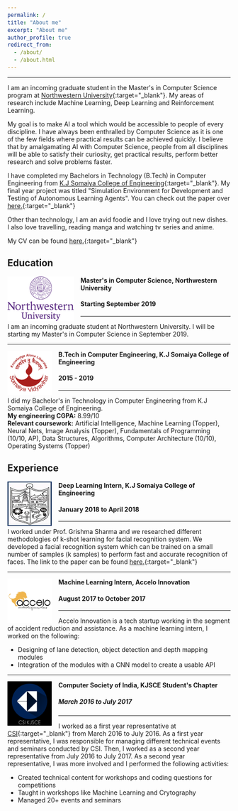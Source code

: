 ```yaml
---
permalink: /
title: "About me"
excerpt: "About me"
author_profile: true
redirect_from: 
  - /about/
  - /about.html
---
```

------
I am an incoming graduate student in the Master's in Computer Science program at [Northwestern University](https://www.mccormick.northwestern.edu/computer-science/){:target="_blank"}. My areas of research include Machine Learning, Deep Learning and Reinforcement Learning. 

My goal is to make AI a tool which would be accessible to people of every discipline. I have always been enthralled by Computer Science as it is one of the few fields where practical results can be achieved quickly. I believe that by amalgamating AI with Computer Science,  people from all disciplines will be able to satisfy their curiosity, get practical results, perform better research and solve problems faster. 

I have completed my Bachelors in Technology (B.Tech) in Computer Engineering from [K.J Somaiya College of Engineering](https://kjsce.somaiya.edu/kjsce/){:target="_blank"}. My final year project was titled "Simulation Environment for Development and Testing of Autonomous Learning Agents". You can check out the paper over [here.](https://papers.ssrn.com/sol3/papers.cfm?abstract_id=3367735){:target="_blank"}

Other than technology, I am an avid foodie and I love trying out new dishes. I also love travelling, reading manga and watching tv series and anime.   

My CV can be found [here.](../files/Resume_Jul19_2.pdf){:target="_blank"}

Education
-----
<img align="left" height="100" width="150" src="../images/logos/NWU.png" style="padding-right:15px">

**Master's in Computer Science, Northwestern University**
#### Starting September 2019
-----
I am an incoming graduate student at Northwestern University. I will be starting my Master's in Computer Science in September 2019. 

-----
<img align="left" height="100" width="100" src="../images/logos/somaiya.png" style="padding-right:15px">

**B.Tech in Computer Engineering, K.J Somaiya College of Engineering**
#### 2015 - 2019 
-----
I did my Bachelor's in Technology in Computer Engineering from K.J Somaiya College of Engineering. 
<br>
<b>My engineering CGPA:</b> 8.99/10 <br> 
<b>Relevant coursework:</b> Artificial Intelligence, Machine Learning (Topper), Neural Nets, Image Analysis (Topper), Fundamentals of Programming (10/10, AP), Data Structures, Algorithms, Computer Architecture (10/10), Operating Systems (Topper) 

Experience
-----
<img align="left" height="100" width="100" src="../images/logos/kj.jpg" style="padding-right:15px">

**Deep Learning Intern, K.J Somaiya College of Engineering** 
#### January 2018 to April 2018
-----
I worked under Prof. Grishma Sharma and we researched different methodologies of k-shot learning for facial recognition system. We developed a facial recognition system which can be trained on a small number of samples (k samples) to perform fast and accurate recognition of faces. The link to the paper can be found [here.](https://www.ijcaonline.org/archives/volume181/number18/29966-2018917871){:target="_blank"}

-----
<img align="left" height="100" width="100" src="../images/logos/accelo.jpg" style="padding-right:15px">

**Machine Learning Intern, Accelo Innovation** 
#### August 2017 to October 2017
-----
Accelo Innovation is a tech startup working in the segment of accident reduction and assistance. As a machine learning intern, I worked on the following: 
* Designing of lane detection, object detection and depth mapping modules 
* Integration of the modules with a CNN model to create a usable API 

-----
<img align="left" height="100" width="100" src="../images/logos/csi.png" style="padding-right:15px">

**Computer Society of India, KJSCE Student's Chapter** 
##### March 2016 to July 2017
-----
I worked as a first year representative at [CSI](http://csikjsce.org/){:target="_blank"} from March 2016 to July 2016. As a first year representative, I was responsible for managing different technical events and seminars conducted by CSI. Then, I worked as a second year representative from July 2016 to July 2017. As a second year representative, I was more involved and I performed the following activities: 
* Created technical content for workshops and coding questions for competitions 
* Taught in workshops like Machine Learning and Crytography 
* Managed 20+ events and seminars 

